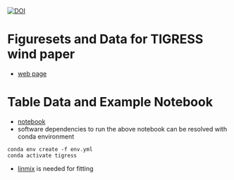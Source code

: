 [![DOI](https://zenodo.org/badge/254469139.svg)](https://zenodo.org/badge/latestdoi/254469139)

# Figuresets and Data for TIGRESS wind paper

* [web page](https://changgoo.github.io/tigress-wind-figureset/)

# Table Data and Example Notebook

* [notebook](https://github.com/changgoo/tigress-wind-figureset/blob/master/tables/Example_scripts.ipynb)
* software dependencies to run the above notebook can be resolved with conda environment
```
conda env create -f env.yml
conda activate tigress
```
* [linmix](https://linmix.readthedocs.io/en/latest/) is needed for fitting
